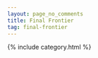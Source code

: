 ```yaml
---
layout: page_no_comments
title: Final Frontier
tag: final-frontier
---
```


{% include category.html %}
